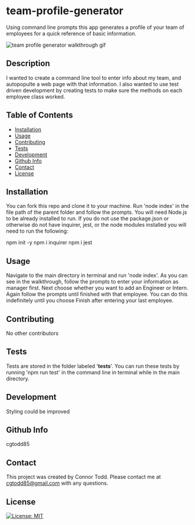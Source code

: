 # team-profile-generator

Using command line prompts this app generates a profile of your team of employees for a quick reference of basic information.

![team profile generator walkthrough gif](https://drive.google.com/file/d/1JDBPdqpgOgop14lgaeKSVfvcfhooj_9b/view?usp=sharing)

## Description

I wanted to create a command line tool to enter info about my team, and autopopulte a web page with that information.
I also wanted to use test driven development by creating tests to make sure the methods on each employee class worked.

## Table of Contents

- [Installation](#installation)
- [Usage](#usage)
- [Contributing](#contributing)
- [Tests](#tests)
- [Development](#Development)
- [Github Info](#github)
- [Contact](#contact)
- [License](#license)

## Installation

You can fork this repo and clone it to your machine. Run 'node index' in the file path of the parent folder and follow the prompts. You will need Node.js to be already installed to run. If you do not use the package.json or otherwise do not have inquirer, jest, or the node modules installed you will need to run the following:

npm init -y
npm i inquirer
npm i jest

## Usage

Navigate to the main directory in terminal and run 'node index'. As you can see in the walkthrough, follow the prompts to enter your information as manager first. Next choose whether you want to add an Engineer or Intern. Again follow the prompts until finished with that employee. You can do this indefinitely until you choose Finish after entering your last employee.

## Contributing

No other contributors

## Tests

Tests are stored in the folder labeled '**tests**'.
You can run these tests by running 'npm run test' in the command line in terminal while in the main directory.

## Development

Styling could be improved

## Github Info

cgtodd85

## Contact

This project was created by Connor Todd.
Please contact me at cgtodd85@gmail.com with any questions.

## License

[![License: MIT](https://img.shields.io/badge/License-MIT-yellow.svg)](https://opensource.org/licenses/MIT)

